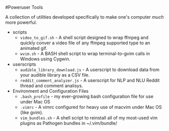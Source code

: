 #Poweruser Tools

A collection of utilities developed specifically to make one's computer *much* more powerful.

* scripts
    * `video_to_gif.sh` - A shell script designed to wrap ffmpeg and quickly conver a video file of any ffmpeg supported type to an animated gif.
    * `wvim.sh` - A BASH shell script to wrap terminal-to-gvim calls in Windows using Cygwin.
* userscripts
    * `audible_library_download.js` - A userscript to download data from your audible library as a CSV file.
    * `reddit_comment_analyzer.js` - A userscript for NLP and NLU Reddit thread and comment analisys.
* Environment and Configuration Files
    * `.bash_profile` - my ever-growing bash configuration file for use under Mac OS
    * `.vimrc` - A vimrc configured for heavy use of macvim under Mac OS (like gvim).
    * `vim_bundles.sh` - A shell script to reinstall all of my most-used vim plugins as Pathogen bundles in ~/.vim/bundle/
